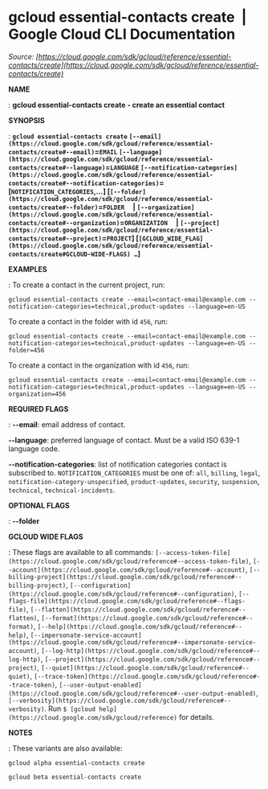 # gcloud essential-contacts create  |  Google Cloud CLI Documentation

*Source: [https://cloud.google.com/sdk/gcloud/reference/essential-contacts/create](https://cloud.google.com/sdk/gcloud/reference/essential-contacts/create)*

**NAME**

: **gcloud essential-contacts create - create an essential contact**

**SYNOPSIS**

: **`gcloud essential-contacts create` `[--email](https://cloud.google.com/sdk/gcloud/reference/essential-contacts/create#--email)`=`EMAIL` `[--language](https://cloud.google.com/sdk/gcloud/reference/essential-contacts/create#--language)`=`LANGUAGE` `[--notification-categories](https://cloud.google.com/sdk/gcloud/reference/essential-contacts/create#--notification-categories)`=[`NOTIFICATION_CATEGORIES`,…] [`[--folder](https://cloud.google.com/sdk/gcloud/reference/essential-contacts/create#--folder)`=`FOLDER`     | `[--organization](https://cloud.google.com/sdk/gcloud/reference/essential-contacts/create#--organization)`=`ORGANIZATION`     | `[--project](https://cloud.google.com/sdk/gcloud/reference/essential-contacts/create#--project)`=`PROJECT`] [`[GCLOUD_WIDE_FLAG](https://cloud.google.com/sdk/gcloud/reference/essential-contacts/create#GCLOUD-WIDE-FLAGS) …`]**

**EXAMPLES**

: To create a contact in the current project, run:

```
gcloud essential-contacts create --email=contact-email@example.com --notification-categories=technical,product-updates --language=en-US
```

To create a contact in the folder with id
``456``, run:

```
gcloud essential-contacts create --email=contact-email@example.com --notification-categories=technical,product-updates --language=en-US --folder=456
```

To create a contact in the organization with id
``456``, run:

```
gcloud essential-contacts create --email=contact-email@example.com --notification-categories=technical,product-updates --language=en-US --organization=456
```

**REQUIRED FLAGS**

: **--email**:
email address of contact.

**--language**:
preferred language of contact. Must be a valid ISO 639-1 language code.

**--notification-categories**:
list of notification categories contact is subscribed to.
`NOTIFICATION_CATEGORIES` must be one of:
`all`, `billing`, `legal`,
`notification-category-unspecified`, `product-updates`,
`security`, `suspension`, `technical`,
`technical-incidents`.

**OPTIONAL FLAGS**

: **--folder**

**GCLOUD WIDE FLAGS**

: These flags are available to all commands: `[--access-token-file](https://cloud.google.com/sdk/gcloud/reference#--access-token-file)`,
`[--account](https://cloud.google.com/sdk/gcloud/reference#--account)`, `[--billing-project](https://cloud.google.com/sdk/gcloud/reference#--billing-project)`,
`[--configuration](https://cloud.google.com/sdk/gcloud/reference#--configuration)`,
`[--flags-file](https://cloud.google.com/sdk/gcloud/reference#--flags-file)`,
`[--flatten](https://cloud.google.com/sdk/gcloud/reference#--flatten)`, `[--format](https://cloud.google.com/sdk/gcloud/reference#--format)`, `[--help](https://cloud.google.com/sdk/gcloud/reference#--help)`, `[--impersonate-service-account](https://cloud.google.com/sdk/gcloud/reference#--impersonate-service-account)`,
`[--log-http](https://cloud.google.com/sdk/gcloud/reference#--log-http)`,
`[--project](https://cloud.google.com/sdk/gcloud/reference#--project)`, `[--quiet](https://cloud.google.com/sdk/gcloud/reference#--quiet)`, `[--trace-token](https://cloud.google.com/sdk/gcloud/reference#--trace-token)`, `[--user-output-enabled](https://cloud.google.com/sdk/gcloud/reference#--user-output-enabled)`,
`[--verbosity](https://cloud.google.com/sdk/gcloud/reference#--verbosity)`.
Run `$ [gcloud help](https://cloud.google.com/sdk/gcloud/reference)` for details.

**NOTES**

: These variants are also available:

```
gcloud alpha essential-contacts create
```

```
gcloud beta essential-contacts create
```